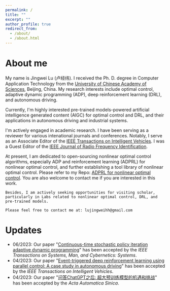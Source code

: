 ```yaml
---
permalink: /
title: ""
excerpt: ""
author_profile: true
redirect_from: 
  - /about/
  - /about.html
---
```


About me
======
My name is Jingwei Lu (卢经纬). I received the Ph. D. degree in Computer Application Technology from the [University of Chinese Academy of Sciences](https://english.ucas.ac.cn/), Beijing, China.
My research interests include optimal control, adaptive dynamic programming (ADP), deep reinforcement learning (DRL), and autonomous driving.

Currently, I'm highly interested pre-trained models-powered artificial intelligence generated content (AIGC) for optimal control and DRL, and their applications in autonomous driving and industrial systems.

I'm actively engaged in academic research. I have been serving as a reviewer for various intenational journals and conferences.
Notably, I serve as an Associate Editor of the [IEEE Transactions on Intelligent Vehicles](https://ieeexplore.ieee.org/xpl/RecentIssue.jsp?punumber=7274857). I was a Guest Editor of the [IEEE Journal of Radio Frequency Identification](https://ieeexplore.ieee.org/xpl/RecentIssue.jsp?punumber=7433271).

At present, I am dedicated to open-sourcing nonlinear optimal control algorithms, especially ADP and reinforcement learning (ADPRL) for nonlinear optimal control, and further establishing a tool library of nonlinear optimal control. Please refer to my Repo: [ADPRL for nonlinear optimal control](https://github.com/lujingweihh/Adaptive-dynamic-programming-algorithms).
You are also welcome to contact me if you are interested in this work.

`Besides, I am actively seeking opportunities for visiting scholar, particularly in Labs related to nonlinear optimal control, DRL, and pre-trained models.`

`Please feel free to contact me at: lujingweihh@gmail.com`

Updates
======
- 06/2023: Our paper "[Continuous-time stochastic policy iteration adaptive dynamic programming](https://ieeexplore.ieee.org/abstract/document/10168821)" has been accepted by the *IEEE Transactions on Systems, Man, and Cybernetics: Systems*.
- 04/2023: Our paper "[Event-triggered deep reinforcement learning using parallel control: A case study in autonomous driving](https://ieeexplore.ieee.org/abstract/document/10081497)" has been accepted by the *IEEE Transactions on Intelligent Vehicles*.
- 04/2023: Our paper "[问答ChatGPT之后: 超大预训练模型的机遇和挑战](http://www.aas.net.cn/article/zdhxb/2023/4/705)" has been accepted by the *Acta Automatica Sinica*.



